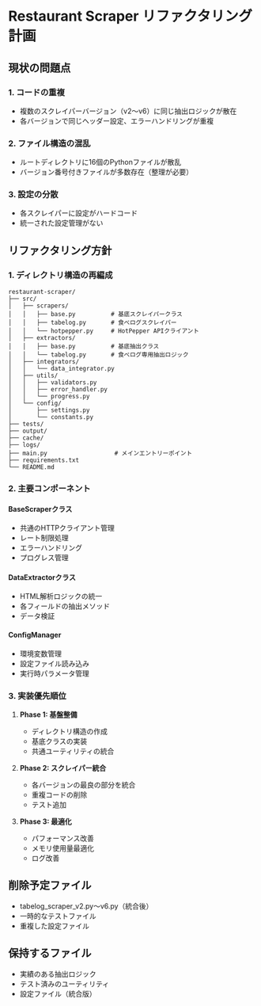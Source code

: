 # Restaurant Scraper リファクタリング計画

## 現状の問題点

### 1. コードの重複
- 複数のスクレイパーバージョン（v2〜v6）に同じ抽出ロジックが散在
- 各バージョンで同じヘッダー設定、エラーハンドリングが重複

### 2. ファイル構造の混乱
- ルートディレクトリに16個のPythonファイルが散乱
- バージョン番号付きファイルが多数存在（整理が必要）

### 3. 設定の分散
- 各スクレイパーに設定がハードコード
- 統一された設定管理がない

## リファクタリング方針

### 1. ディレクトリ構造の再編成

```
restaurant-scraper/
├── src/
│   ├── scrapers/
│   │   ├── base.py          # 基底スクレイパークラス
│   │   ├── tabelog.py       # 食べログスクレイパー
│   │   └── hotpepper.py     # HotPepper APIクライアント
│   ├── extractors/
│   │   ├── base.py          # 基底抽出クラス
│   │   └── tabelog.py       # 食べログ専用抽出ロジック
│   ├── integrators/
│   │   └── data_integrator.py
│   ├── utils/
│   │   ├── validators.py
│   │   ├── error_handler.py
│   │   └── progress.py
│   └── config/
│       ├── settings.py
│       └── constants.py
├── tests/
├── output/
├── cache/
├── logs/
├── main.py                   # メインエントリーポイント
├── requirements.txt
└── README.md
```

### 2. 主要コンポーネント

#### BaseScraperクラス
- 共通のHTTPクライアント管理
- レート制限処理
- エラーハンドリング
- プログレス管理

#### DataExtractorクラス
- HTML解析ロジックの統一
- 各フィールドの抽出メソッド
- データ検証

#### ConfigManager
- 環境変数管理
- 設定ファイル読み込み
- 実行時パラメータ管理

### 3. 実装優先順位

1. **Phase 1: 基盤整備**
   - ディレクトリ構造の作成
   - 基底クラスの実装
   - 共通ユーティリティの統合

2. **Phase 2: スクレイパー統合**
   - 各バージョンの最良の部分を統合
   - 重複コードの削除
   - テスト追加

3. **Phase 3: 最適化**
   - パフォーマンス改善
   - メモリ使用量最適化
   - ログ改善

## 削除予定ファイル
- tabelog_scraper_v2.py〜v6.py（統合後）
- 一時的なテストファイル
- 重複した設定ファイル

## 保持するファイル
- 実績のある抽出ロジック
- テスト済みのユーティリティ
- 設定ファイル（統合版）